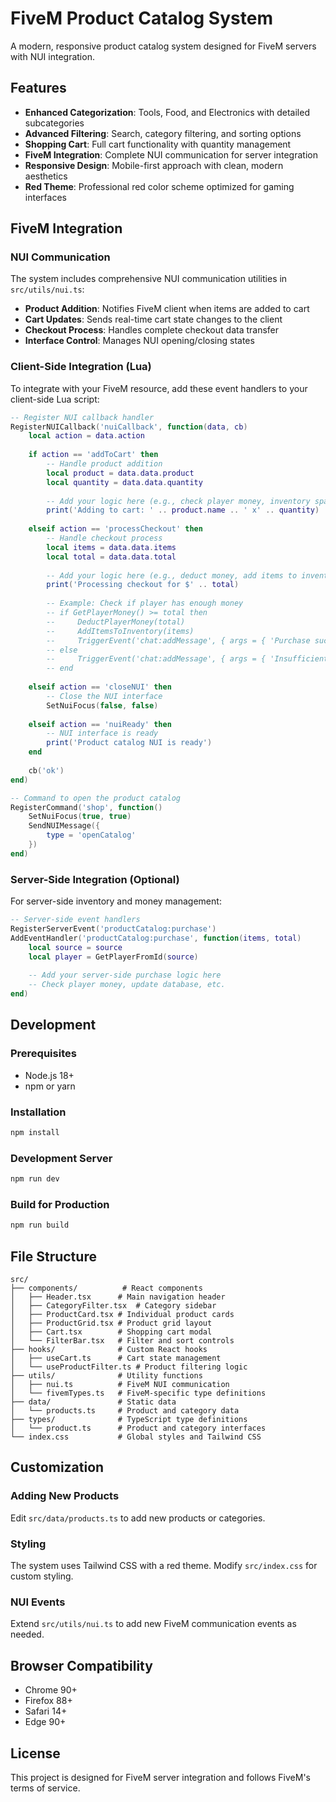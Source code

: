 # FiveM Product Catalog System

A modern, responsive product catalog system designed for FiveM servers with NUI integration.

## Features

- **Enhanced Categorization**: Tools, Food, and Electronics with detailed subcategories
- **Advanced Filtering**: Search, category filtering, and sorting options
- **Shopping Cart**: Full cart functionality with quantity management
- **FiveM Integration**: Complete NUI communication for server integration
- **Responsive Design**: Mobile-first approach with clean, modern aesthetics
- **Red Theme**: Professional red color scheme optimized for gaming interfaces

## FiveM Integration

### NUI Communication

The system includes comprehensive NUI communication utilities in `src/utils/nui.ts`:

- **Product Addition**: Notifies FiveM client when items are added to cart
- **Cart Updates**: Sends real-time cart state changes to the client
- **Checkout Process**: Handles complete checkout data transfer
- **Interface Control**: Manages NUI opening/closing states

### Client-Side Integration (Lua)

To integrate with your FiveM resource, add these event handlers to your client-side Lua script:

```lua
-- Register NUI callback handler
RegisterNUICallback('nuiCallback', function(data, cb)
    local action = data.action
    
    if action == 'addToCart' then
        -- Handle product addition
        local product = data.data.product
        local quantity = data.data.quantity
        
        -- Add your logic here (e.g., check player money, inventory space)
        print('Adding to cart: ' .. product.name .. ' x' .. quantity)
        
    elseif action == 'processCheckout' then
        -- Handle checkout process
        local items = data.data.items
        local total = data.data.total
        
        -- Add your logic here (e.g., deduct money, add items to inventory)
        print('Processing checkout for $' .. total)
        
        -- Example: Check if player has enough money
        -- if GetPlayerMoney() >= total then
        --     DeductPlayerMoney(total)
        --     AddItemsToInventory(items)
        --     TriggerEvent('chat:addMessage', { args = { 'Purchase successful!' } })
        -- else
        --     TriggerEvent('chat:addMessage', { args = { 'Insufficient funds!' } })
        -- end
        
    elseif action == 'closeNUI' then
        -- Close the NUI interface
        SetNuiFocus(false, false)
        
    elseif action == 'nuiReady' then
        -- NUI interface is ready
        print('Product catalog NUI is ready')
    end
    
    cb('ok')
end)

-- Command to open the product catalog
RegisterCommand('shop', function()
    SetNuiFocus(true, true)
    SendNUIMessage({
        type = 'openCatalog'
    })
end)
```

### Server-Side Integration (Optional)

For server-side inventory and money management:

```lua
-- Server-side event handlers
RegisterServerEvent('productCatalog:purchase')
AddEventHandler('productCatalog:purchase', function(items, total)
    local source = source
    local player = GetPlayerFromId(source)
    
    -- Add your server-side purchase logic here
    -- Check player money, update database, etc.
end)
```

## Development

### Prerequisites
- Node.js 18+
- npm or yarn

### Installation
```bash
npm install
```

### Development Server
```bash
npm run dev
```

### Build for Production
```bash
npm run build
```

## File Structure

```
src/
├── components/          # React components
│   ├── Header.tsx      # Main navigation header
│   ├── CategoryFilter.tsx  # Category sidebar
│   ├── ProductCard.tsx # Individual product cards
│   ├── ProductGrid.tsx # Product grid layout
│   ├── Cart.tsx        # Shopping cart modal
│   └── FilterBar.tsx   # Filter and sort controls
├── hooks/              # Custom React hooks
│   ├── useCart.ts      # Cart state management
│   └── useProductFilter.ts # Product filtering logic
├── utils/              # Utility functions
│   ├── nui.ts          # FiveM NUI communication
│   └── fivemTypes.ts   # FiveM-specific type definitions
├── data/               # Static data
│   └── products.ts     # Product and category data
├── types/              # TypeScript type definitions
│   └── product.ts      # Product and category interfaces
└── index.css           # Global styles and Tailwind CSS
```

## Customization

### Adding New Products
Edit `src/data/products.ts` to add new products or categories.

### Styling
The system uses Tailwind CSS with a red theme. Modify `src/index.css` for custom styling.

### NUI Events
Extend `src/utils/nui.ts` to add new FiveM communication events as needed.

## Browser Compatibility

- Chrome 90+
- Firefox 88+
- Safari 14+
- Edge 90+

## License

This project is designed for FiveM server integration and follows FiveM's terms of service.